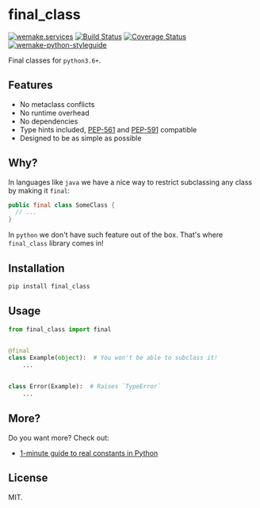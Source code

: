# final_class

[![wemake.services](https://img.shields.io/badge/-wemake.services-green.svg?label=%20&logo=data%3Aimage%2Fpng%3Bbase64%2CiVBORw0KGgoAAAANSUhEUgAAABAAAAAQCAMAAAAoLQ9TAAAABGdBTUEAALGPC%2FxhBQAAAAFzUkdCAK7OHOkAAAAbUExURQAAAAAAAAAAAAAAAAAAAAAAAAAAAAAAAP%2F%2F%2F5TvxDIAAAAIdFJOUwAjRA8xXANAL%2Bv0SAAAADNJREFUGNNjYCAIOJjRBdBFWMkVQeGzcHAwksJnAPPZGOGAASzPzAEHEGVsLExQwE7YswCb7AFZSF3bbAAAAABJRU5ErkJggg%3D%3D)](https://wemake.services) [![Build Status](https://travis-ci.org/moscow-python-beer/final-class.svg?branch=master)](https://travis-ci.org/moscow-python-beer/final-class) [![Coverage Status](https://coveralls.io/repos/github/moscow-python-beer/final-class/badge.svg?branch=master)](https://coveralls.io/github/moscow-python-beer/final-class?branch=master) [![wemake-python-styleguide](https://img.shields.io/badge/style-wemake-000000.svg)](https://github.com/wemake-services/wemake-python-styleguide)

Final classes for `python3.6+`.


## Features

- No metaclass conflicts
- No runtime overhead
- No dependencies
- Type hints included, [PEP-561](https://www.python.org/dev/peps/pep-0561/) and [PEP-591](https://www.python.org/dev/peps/pep-0591/) compatible
- Designed to be as simple as possible


## Why?

In languages like `java` we have a nice way
to restrict subclassing any class by making it `final`:

```java
public final class SomeClass {
  // ...
}
```

In `python` we don't have such feature out of the box.
That's where `final_class` library comes in!


## Installation

```bash
pip install final_class
```


## Usage

```python
from final_class import final


@final
class Example(object):  # You won't be able to subclass it!
    ...


class Error(Example):  # Raises `TypeError`
    ...
```

## More?

Do you want more? Check out:

- [1-minute guide to real constants in Python](https://sobolevn.me/2018/07/real-python-contants)


## License

MIT.

